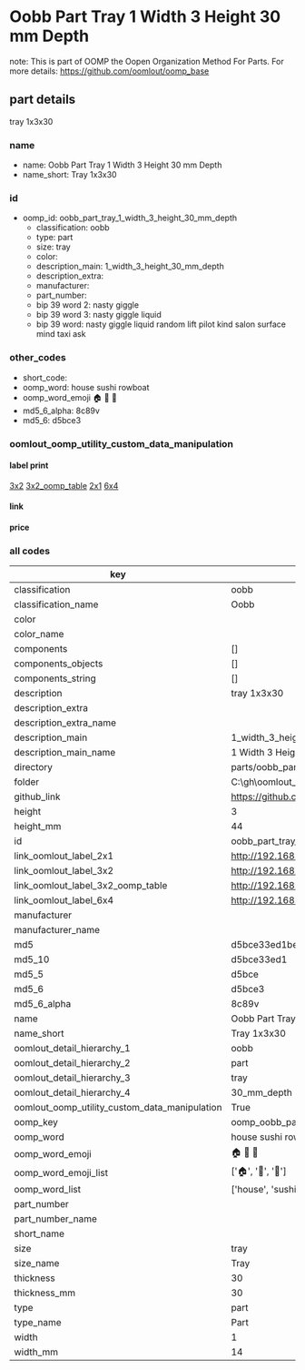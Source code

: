 # Oobb Part Tray 1 Width 3 Height 30 mm Depth  

note: This is part of OOMP the Oopen Organization Method For Parts. For more details: https://github.com/oomlout/oomp_base

##  part details
  



tray 1x3x30



### name
* name: Oobb Part Tray 1 Width 3 Height 30 mm Depth
* name_short: Tray 1x3x30 
### id
* oomp_id: oobb_part_tray_1_width_3_height_30_mm_depth
  * classification: oobb
  * type: part
  * size: tray
  * color: 
  * description_main: 1_width_3_height_30_mm_depth
  * description_extra: 
  * manufacturer: 
  * part_number: 
  * bip 39 word 2: nasty giggle
  * bip 39 word 3: nasty giggle liquid
  * bip 39 word: nasty giggle liquid random lift pilot kind salon surface mind taxi ask

### other_codes
* short_code: 
* oomp_word: house sushi rowboat
* oomp_word_emoji :house: :sushi: :rowboat:
* md5_6_alpha: 8c89v
* md5_6: d5bce3






### oomlout_oomp_utility_custom_data_manipulation
#### label print
[3x2](http://192.168.1.245:1112/?label=oomp%208c89v)
[3x2_oomp_table](http://192.168.1.108:1112/?label=oomp%208c89v)
[2x1](http://192.168.1.242:1112/?label=oomp%208c89v)
[6x4](http://192.168.1.55:1112/?label=oomp%208c89v)    

#### link

                              

#### price







### all codes 
| key | value |  
| --- | --- |  
| classification | oobb |  
| classification_name | Oobb |  
| color |  |  
| color_name |  |  
| components | [] |  
| components_objects | [] |  
| components_string | [] |  
| description | tray 1x3x30 |  
| description_extra |  |  
| description_extra_name |  |  
| description_main | 1_width_3_height_30_mm_depth |  
| description_main_name | 1 Width 3 Height 30 mm Depth |  
| directory | parts/oobb_part_tray_1_width_3_height_30_mm_depth |  
| folder | C:\gh\oomlout_oobb_version_4_generated_parts\things\oobb_part_tray_1_width_3_height_30_mm_depth |  
| github_link | https://github.com/oomlout/oomlout_oomp_part_src/tree/main/parts/oobb_part_tray_1_width_3_height_30_mm_depth |  
| height | 3 |  
| height_mm | 44 |  
| id | oobb_part_tray_1_width_3_height_30_mm_depth |  
| link_oomlout_label_2x1 | http://192.168.1.242:1112/?label=oomp%208c89v |  
| link_oomlout_label_3x2 | http://192.168.1.245:1112/?label=oomp%208c89v |  
| link_oomlout_label_3x2_oomp_table | http://192.168.1.108:1112/?label=oomp%208c89v |  
| link_oomlout_label_6x4 | http://192.168.1.55:1112/?label=oomp%208c89v |  
| manufacturer |  |  
| manufacturer_name |  |  
| md5 | d5bce33ed1be8f5293c0bb1b04987c99 |  
| md5_10 | d5bce33ed1 |  
| md5_5 | d5bce |  
| md5_6 | d5bce3 |  
| md5_6_alpha | 8c89v |  
| name | Oobb Part Tray 1 Width 3 Height 30 mm Depth |  
| name_short | Tray 1x3x30  |  
| oomlout_detail_hierarchy_1 | oobb |  
| oomlout_detail_hierarchy_2 | part |  
| oomlout_detail_hierarchy_3 | tray |  
| oomlout_detail_hierarchy_4 | 30_mm_depth |  
| oomlout_oomp_utility_custom_data_manipulation | True |  
| oomp_key | oomp_oobb_part_tray_1_width_3_height_30_mm_depth |  
| oomp_word | house sushi rowboat |  
| oomp_word_emoji | :house: :sushi: :rowboat: |  
| oomp_word_emoji_list | [':house:', ':sushi:', ':rowboat:'] |  
| oomp_word_list | ['house', 'sushi', 'rowboat'] |  
| part_number |  |  
| part_number_name |  |  
| short_name |  |  
| size | tray |  
| size_name | Tray |  
| thickness | 30 |  
| thickness_mm | 30 |  
| type | part |  
| type_name | Part |  
| width | 1 |  
| width_mm | 14 |  
